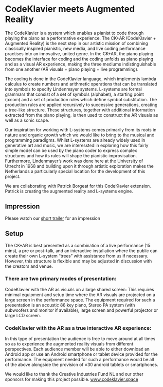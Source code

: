 
# CodeKlavier meets Augmented Reality

The CodeKlavier is a system which enables a pianist to code through playing the piano as a performative experience. The CK+AR (CodeKlavier + Augmented Reality)  is the next step in our artistic mission of combining classically inspired pianistic, new media, and live coding performance practises into an innovative, united genre. In the CK+AR, the piano playing becomes the interface for coding and the coding unfolds as piano playing and as a visual AR experience, making the three mediums indistinguishable from one another (AR visuals + piano playing + live programming). 

The coding is done in the CodeKlavier language, which implements lambda calculus to create numbers and arithmetic operations that can be translated into symbols to specify Lindenmayer systems. L-systems are formal grammars that consist of a set of symbols (alphabet), a starting point (axiom) and a set of production rules which define symbol substitution. The production rules are applied recursively to successive generations, creating a tree-like structure. These structures, together with additional information extracted from the piano playing, is then used to construct the AR visuals as well as a sonic scape.

Our inspiration for working with L-systems comes primarily from its roots in nature and organic growth which we would like to bring to the musical and programming paradigms. Whilst L-systems are already widely used in generative art and music, we are interessted in exploring how this fairly simple model can be used by the piano coder to express complex structures and how its rules will shape the pianistic improvisation.  Furthermore,  Lindenmayer’s work was done here at the University of Utrecht in 1968 and building upon it through artistic exploration makes  the Netherlands a particularly special location for the development of this project.

We are collaborating with Patrick Borgeat for this CodeKlavier extension. Patrick is creating the augmented reality and L-systems engine.

## Impression
Please watch our [short trailer](https://youtu.be/p65YavCUEuQ) for an impression 

## Setup
The CK+AR is best presented as a combination of a live performance (15 mins), a pre or post-talk, and an interactive installation where the public can create their own L-system “trees” with assistance from us if necessary. However, this structure is flexible and may be adjusted in discussion with the creators and venue.

### There are two primary modes of presentation:
CodeKlavier with the AR as visuals on a large shared  screen:
This requires minimal equipment  and setup time where the AR visuals are projected on a large screen in the performance space. The equipment required for such a presentation is an acoustic 88 key piano, Stereo PA system (with subwoofers and monitor if available), large screen and powerful projector or large LCD screen.

### CodeKlavier  with the AR as a true interactive AR experience:
In this type of presentation the audience is free to move around at all times so as to experience the augmented reality visuals from different perspectives. Each audience member will be able to either download an Android app or use an Android smartphone or tablet device provided for the performance. The equipment needed for such a performance would be all of the above alongside the provision of ±30 android tablets or smartphones.


We would like to thank the Creative Industries Fund NL and our other sponsors for making this project possible.
www.codeklavier.space


